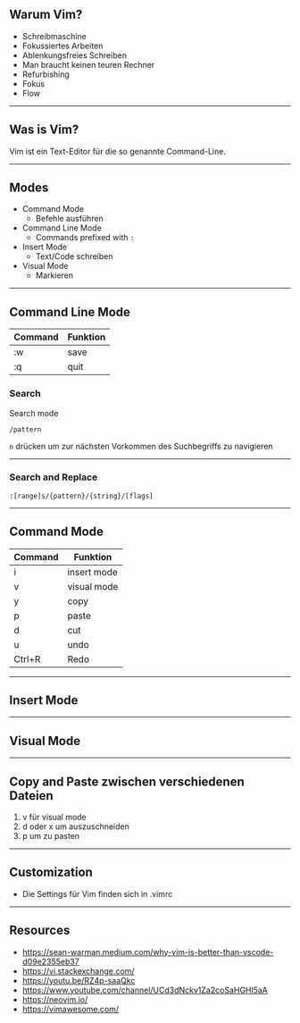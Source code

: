 ## Warum Vim?

- Schreibmaschine
- Fokussiertes Arbeiten
- Ablenkungsfreies Schreiben
- Man braucht keinen teuren Rechner
- Refurbishing
- Fokus
- Flow

---

## Was is Vim?

Vim ist ein Text-Editor für die so genannte Command-Line. 

---

## Modes

- Command Mode
	- Befehle ausführen
- Command Line Mode
	- Commands prefixed with `:`
- Insert Mode
	- Text/Code schreiben
- Visual Mode
	- Markieren

---

## Command Line Mode

| Command | Funktion                      |
| ------- | ----------------------------- |
| :w      | save                          |
| :q      | quit                          |


### Search
Search mode
```
/pattern
```
`n` drücken um zur nächsten Vorkommen des Suchbegriffs zu navigieren

---


### Search and Replace
```
:[range]s/{pattern}/{string}/[flags]
```
---

## Command Mode

| Command | Funktion                      |
| ------- | ----------------------------- |
| i       | insert mode                   |
| v       | visual mode                   |
| y       | copy |
| p       | paste |
| d       | cut |
| u       | undo |
| Ctrl+R  | Redo |

---

## Insert Mode

---

## Visual Mode

---

## Copy and Paste zwischen verschiedenen Dateien

1. v für visual mode 
2. d oder x um auszuschneiden
3. p um zu pasten 

---

## Customization

- Die Settings für Vim finden sich in .vimrc




---

## Resources
- https://sean-warman.medium.com/why-vim-is-better-than-vscode-d09e2355eb37
- https://vi.stackexchange.com/
- https://youtu.be/RZ4p-saaQkc
- https://www.youtube.com/channel/UCd3dNckv1Za2coSaHGHl5aA
- https://neovim.io/
- https://vimawesome.com/

